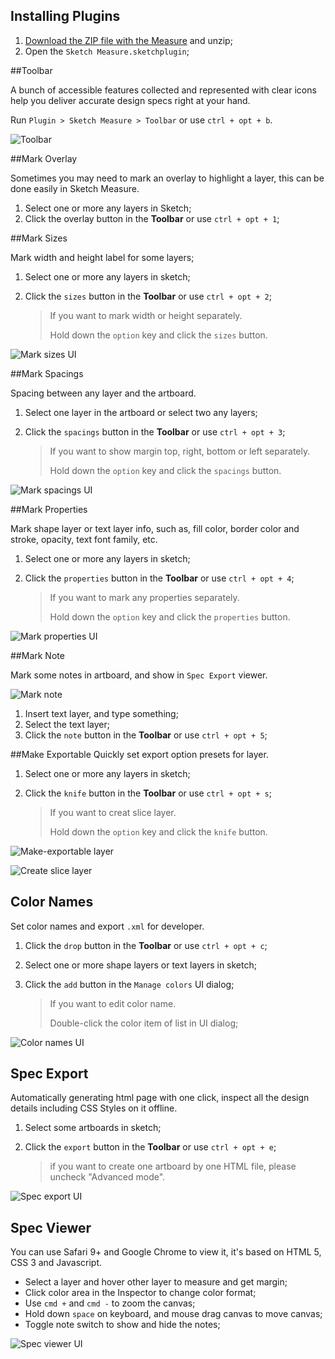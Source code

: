 ## Installing Plugins

1. [Download the ZIP file with the Measure](https://github.com/utom/sketch-measure/archive/master.zip) and unzip;
2. Open the `Sketch Measure.sketchplugin`;



##Toolbar

A bunch of accessible features collected and represented with clear icons help you deliver accurate design specs right at your hand.


Run `Plugin > Sketch Measure > Toolbar` or use `ctrl + opt + b`.

![Toolbar](http://utom.design/measure/docs/toolbar.png)



##Mark Overlay

Sometimes you may need to mark an overlay to highlight a layer, this can be done easily in Sketch Measure.

1. Select one or more any layers in Sketch;
2. Click the overlay button in the **Toolbar** or use `ctrl + opt + 1`;



##Mark Sizes

Mark width and height label for some layers;

1. Select one or more any layers in sketch;

2. Click the `sizes` button in the **Toolbar** or use `ctrl + opt + 2`;

   > If you want to mark width or height separately.
   >
   > Hold down the `option` key and click the `sizes` button.


![Mark sizes UI](http://utom.design/measure/docs/mark-sizes.png)


##Mark Spacings

Spacing between any layer and the artboard.

1. Select one layer in the artboard or select two any layers;

2. Click the `spacings` button in the **Toolbar** or use `ctrl + opt + 3`; 

   > If you want to show margin top, right, bottom or left separately.
   >
   > Hold down the `option` key and click the `spacings` button.

![Mark spacings UI](http://utom.design/measure/docs/mark-spacings.png)



##Mark Properties

Mark shape layer or text layer info, such as, fill color, border color and stroke, opacity, text font family, etc.

1. Select one or more any layers in sketch;

2. Click the `properties` button in the **Toolbar** or use `ctrl + opt + 4`;

   > If you want to mark any properties separately.
   >
   > Hold down the `option` key and click the `properties` button.

![Mark properties UI](http://utom.design/measure/docs/mark-properties.png)



##Mark Note

Mark some notes in artboard, and show in `Spec Export` viewer.

![Mark note](http://utom.design/measure/docs/mark-note.png)

1. Insert text layer, and type something;
2. Select the text layer;
3. Click the `note` button in the **Toolbar** or use `ctrl + opt + 5`;




##Make Exportable
Quickly set export option presets for layer.

1. Select one or more any layers in sketch;

2. Click the `knife` button in the **Toolbar** or use `ctrl + opt + s`;

   > If you want to creat slice layer.
   >
   > Hold down the `option` key and click the `knife` button.


![Make-exportable layer](http://utom.design/measure/docs/make-exportable.gif)

![Create slice layer](http://utom.design/measure/docs/create-slice-layer.gif)

## Color Names

Set color names and export `.xml`  for developer.

1. Click the `drop` button in the **Toolbar** or use `ctrl + opt + c`;

2. Select one or more shape layers or text layers in sketch;

3. Click the `add` button in the `Manage colors` UI dialog;

   > If you want to edit color name.
   >
   > Double-click the color item of list in UI dialog;

![Color names UI](http://utom.design/measure/docs/color-names.png)



## Spec Export

Automatically generating html page with one click, inspect all the design details including CSS Styles on it offline.

1. Select some artboards in sketch;

2. Click the `export` button in the **Toolbar** or use `ctrl + opt + e`;

   > if you want to create one artboard by one HTML file, please uncheck "Advanced mode".

![Spec export UI](http://utom.design/measure/docs/spec-export.png)

## Spec Viewer

You can use Safari 9+ and Google Chrome to view it, it's based on HTML 5, CSS 3 and Javascript.

- Select a layer and hover other layer to measure and get margin; 
- Click color area in the Inspector to change color format;
- Use `cmd +` and `cmd -` to zoom the canvas;
- Hold down `space` on keyboard, and mouse drag canvas to move canvas;
- Toggle note switch to show and hide the notes;

![Spec viewer UI](http://utom.design/measure/docs/spec-viewer.png)